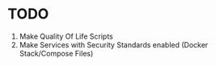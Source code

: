 # TODO
1. Make Quality Of Life Scripts
2. Make Services with Security Standards enabled (Docker Stack/Compose Files)